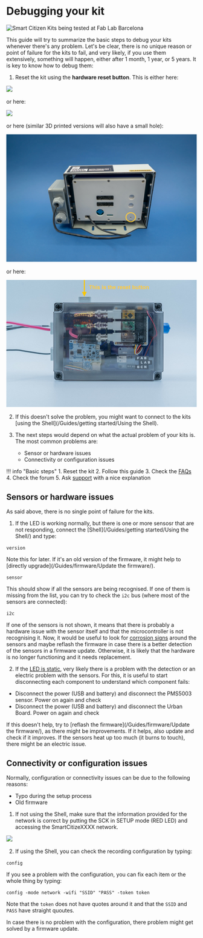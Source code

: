# Debugging your kit

<img src="https://live.staticflickr.com/65535/50977039386_c250d3141d_k.jpg" width="2000" height="1333" alt="Smart Citizen Kits being tested at Fab Lab Barcelona">

This guide will try to summarize the basic steps to debug your kits whenever there's any problem. Let's be clear, there is no unique reason or point of failure for the kits to fail, and very likely, if you use them extensively, something will happen, either after 1 month, 1 year, or 5 years. It is key to know how to debug them:

1. Reset the kit using the **hardware reset button**. This is either here:

![](/assets/images/sck_2/SCK21_Reset.png)

or here:

![](/assets/images/station-v3-bottom-anotated-reset.jpeg)

or here (similar 3D printed versions will also have a small hole):

![](/assets/images/station-small-reset.jpeg)

or here:

![](/assets/images/reset_water.jpg)

2. If this doesn't solve the problem, you might want to connect to the kits [using the Shell](/Guides/getting started/Using the Shell).

3. The next steps would depend on what the actual problem of your kits is. The most common problems are:
    - Sensor or hardware issues
    - Connectivity or configuration issues

!!! info "Basic steps"
    1. Reset the kit
    2. Follow this guide
    3. Check the [FAQs](/_FAQ)
    4. Check the forum
    5. Ask [support](mailto:support@smartcitizen.me) with a nice explanation

## Sensors or hardware issues

As said above, there is no single point of failure for the kits.

1. If the LED is working normally, but there is one or more sensosr that are not responding, connect the [Shell](/Guides/getting started/Using the Shell/) and type:

```
version
```

Note this for later. If it's an old version of the firmware, it might help to [directly upgrade](/Guides/firmware/Update the firmware/).

```
sensor
```

This should show if all the sensors are being recognised. If one of them is missing from the list, you can try to check the `i2c` bus (where most of the sensors are connected):

```
i2c
```

If one of the sensors is not shown, it means that there is probably a hardware issue with the sensor itself and that the microcontroller is not recognising it. Now, it would be useful to look for [corrosion signs](https://forum.smartcitizen.me/t/unit-failure-suffering-from-weather/1262) around the sensors and maybe reflash the firmware in case there is a better detection of the sensors in a firmware update. Otherwise, it is likely that the hardware is no longer functioning and it needs replacement.

2. If the [LED is static](https://forum.smartcitizen.me/t/persistent-green-light-during-onboarding/1330/25), very likely there is a problem with the detection or an electric problem with the sensors. For this, it is useful to start disconnecting each component to understand which component fails:

- Disconnect the power (USB and battery) and disconnect the PMS5003 sensor. Power on again and check
- Disconnect the power (USB and battery) and disconnect the Urban Board. Power on again and check

If this doesn't help, try to [reflash the firmware](/Guides/firmware/Update the firmware/), as there might be improvements. If it helps, also update and check if it improves. If the sensors heat up too much (it burns to touch), there might be an electric issue.

## Connectivity or configuration issues

Normally, configuration or connectivity issues can be due to the following reasons:
- Typo during the setup process
- Old firmware

1. If not using the Shell, make sure that the information provided for the network is correct by putting the SCK in SETUP mode (RED LED) and accessing the SmartCitizeXXXX network.

![](/assets/images/sck_2/esp_force_upload_1.png)

2. If using the Shell, you can check the recording configuration by typing:

```
config
```

If you see a problem with the configuration, you can fix each item or the whole thing by typing:

```
config -mode network -wifi "SSID" "PASS" -token token
```

Note that the `token` does not have quotes around it and that the `SSID` and `PASS` have straight quoutes.

In case there is no problem with the configuration, there problem might get solved by a firmware update.
